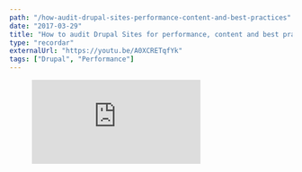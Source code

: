 ```yaml
---
path: "/how-audit-drupal-sites-performance-content-and-best-practices"
date: "2017-03-29"
title: "How to audit Drupal Sites for performance, content and best practices"
type: "recordar"
externalUrl: "https://youtu.be/A0XCRETqfYk"
tags: ["Drupal", "Performance"]
---
```


<figure class="video_container">
<iframe src="https://www.youtube.com/embed/A0XCRETqfYk" frameborder="0" allow="accelerometer; autoplay; encrypted-media; gyroscope; picture-in-picture" allowfullscreen></iframe>
</figure>
